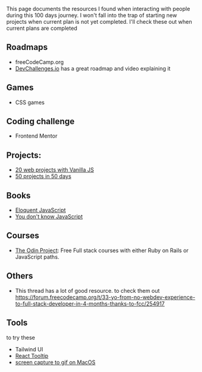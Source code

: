This page documents the resources I found when interacting with people during this 100 days journey. I won't fall into the trap of starting new projects when current plan is not yet completed. I'll check these out when current plans are completed

## Roadmaps

- freeCodeCamp.org
- [DevChallenges.io](https://devchallenges.io/learn/tutorial/web-developer-roadmap-2021) has a great roadmap and video explaining it

## Games

- CSS games

## Coding challenge

- Frontend Mentor

## Projects:

- [20 web projects with Vanilla JS](https://github.com/bradtraversy/vanillawebprojects)
- [50 projects in 50 days](https://github.com/bradtraversy/50projects50days)

## Books

- [Eloquent JavaScript](https://eloquentjavascript.net)
- [You don't know JavaScript](https://github.com/getify/You-Dont-Know-JS)

## Courses

- [The Odin Project](theodinproject.com): Free Full stack courses with either Ruby on Rails or JavaScript paths.

## Others

- This thread has a lot of good resource. to check them out https://forum.freecodecamp.org/t/33-yo-from-no-webdev-experience-to-full-stack-developer-in-4-months-thanks-to-fcc/254917

## Tools

to try these

- Tailwind UI
- [React Tooltip](https://github.com/ReactTooltip/react-tooltip)
- [screen capture to gif on MacOS](https://www.cockos.com/licecap/)
